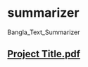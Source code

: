 # summarizer
Bangla_Text_Summarizer

## [Project Title.pdf](https://github.com/khatamirock/summarizer/files/9429237/Project.Title.pdf)
<!-- for deploument
Mpass
ronin:roninrocK1@cluster0


